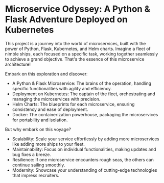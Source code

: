 # Microservice Odyssey: A Python & Flask Adventure Deployed on Kubernetes
This project is a journey into the world of microservices, built with the power of Python, Flask, Kubernetes, and Helm charts. Imagine a fleet of nimble ships, each focused on a specific task, working together seamlessly to achieve a grand objective. That's the essence of this microservice architecture!

Embark on this exploration and discover:

- A Python & Flask Microservice: The brains of the operation, handling specific functionalities with agility and efficiency.
- Deployment on Kubernetes: The captain of the fleet, orchestrating and managing the microservices with precision.
- Helm Charts: The blueprints for each microservice, ensuring consistency and ease of deployment.
- Docker: The containerization powerhouse, packaging the microservices for portability and isolation.

But why embark on this voyage?

- Scalability: Scale your service effortlessly by adding more microservices like adding more ships to your fleet.
- Maintainability: Focus on individual functionalities, making updates and bug fixes a breeze.
- Resilience: If one microservice encounters rough seas, the others can continue sailing smoothly.
- Modernity: Showcase your understanding of cutting-edge technologies that impress recruiters.
